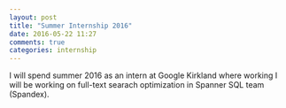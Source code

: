 ```yaml
---
layout: post
title: "Summer Internship 2016"
date: 2016-05-22 11:27
comments: true
categories: internship
---
```


I will spend summer 2016 as an intern at Google Kirkland where working I will be working on full-text searach optimization in Spanner SQL team (Spandex).
